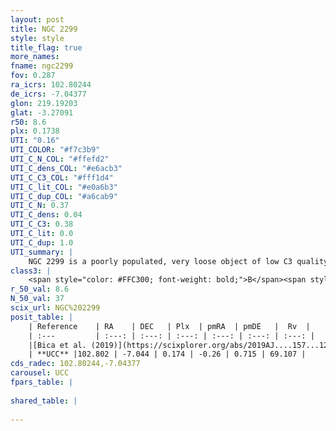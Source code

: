 ```yaml
---
layout: post
title: NGC 2299
style: style
title_flag: true
more_names: 
fname: ngc2299
fov: 0.287
ra_icrs: 102.80244
de_icrs: -7.04377
glon: 219.19203
glat: -3.27091
r50: 8.6
plx: 0.1738
UTI: "0.16"
UTI_COLOR: "#f7c3b9"
UTI_C_N_COL: "#ffefd2"
UTI_C_dens_COL: "#e6acb3"
UTI_C_C3_COL: "#fff1d4"
UTI_C_lit_COL: "#e0a6b3"
UTI_C_dup_COL: "#a6cab9"
UTI_C_N: 0.37
UTI_C_dens: 0.04
UTI_C_C3: 0.38
UTI_C_lit: 0.0
UTI_C_dup: 1.0
UTI_summary: |
    NGC 2299 is a poorly populated, very loose object of low C3 quality. It is rarely studied in the literature, with no articles listed in the last 6 years.
class3: |
    <span style="color: #FFC300; font-weight: bold;">B</span><span style="color: red; font-weight: bold;">C</span>
r_50_val: 8.6
N_50_val: 37
scix_url: NGC%202299
posit_table: |
    | Reference    | RA    | DEC   | Plx  | pmRA  | pmDE   |  Rv  |
    | :---         | :---: | :---: | :---: | :---: | :---: | :---: |
    |[Bica et al. (2019)](https://scixplorer.org/abs/2019AJ....157...12B) | 102.789 | -7.004 | -- | -- | -- | -- |
    | **UCC** |102.802 | -7.044 | 0.174 | -0.26 | 0.715 | 69.107 | 
cds_radec: 102.80244,-7.04377
carousel: UCC
fpars_table: |
    
shared_table: |
    
---
```

